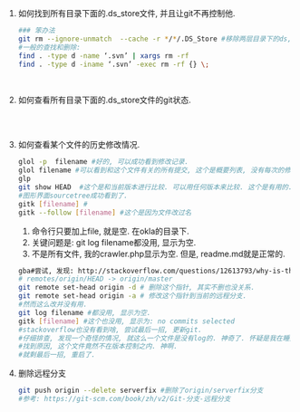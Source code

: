 1. 如何找到所有目录下面的.ds_store文件, 并且让git不再控制他.

   ```sh
   ### 笨办法
   git rm --ignore-unmatch  --cache -r */*/.DS_Store #移除两层目录下的ds, -r循环移除, --ignore-unmatch忽略不匹配的情况.
   #一般的查找和删除: 
   find . -type d -name ‘.svn’ | xargs rm -rf 
   find . -type d -iname ‘.svn’ -exec rm -rf {} \;


   ```

   ​

2. 如何查看所有目录下面的.ds_store文件的git状态.

   ```sh

   ```

   ​

3. 如何查看某个文件的历史修改情况.

   ```sh
   glol -p  filename #好的, 可以成功看到修改记录.
   glol filename #可以看到和这个文件有关的所有提交, 这个是概要列表, 没有每次的修改记录.
   glp
   git show HEAD  #这个是和当前版本进行比较. 可以用任何版本来比较. 这个是有用的.
   #图形界面sourcetree成功看到了. 
   gitk [filename] #
   gitk --follow [filename] #这个是因为文件改过名
   ```

   1. 命令行只要加上file, 就是空. 在okla的目录下.
   2. 关键问题是: git log filename都没用, 显示为空.
   3. 不是所有文件, 我的crawler.php显示为空. 但是, readme.md就是正常的.

   ```sh
   gba#尝试, 发现: http://stackoverflow.com/questions/12613793/why-is-there-a-remotes-origin-head-origin-master-entry-in-my-git-branch-l
   # remotes/origin/HEAD -> origin/master
   git remote set-head origin -d # 删除这个指针, 其实不删也没关系.
   git remote set-head origin -a # 修改这个指针到当前的远程分支.
   #然而这么改并没有用.
   git log filename #都没用, 显示为空.
   gitk [filename] #这个也没用, 显示为: no commits selected
   #stackoverflow也没有看到啥, 尝试最后一招, 更新git.
   #仔细排查, 发现一个奇怪的情况, 就这么一个文件是没有log的. 神奇了. 怀疑是我在睡梦中对这个文件做了什么操作?
   #找到原因, 这个文件竟然不在版本控制之内. 神啊.
   #就剩最后一招, 重启了.
   ```

4. 删除远程分支

   ```sh
   git push origin --delete serverfix #删除了origin/serverfix分支
   #参考: https://git-scm.com/book/zh/v2/Git-分支-远程分支
   ```

   ​

   ​